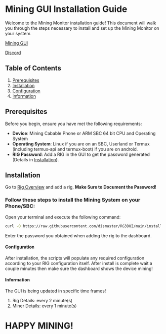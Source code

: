 # Mining GUI Installation Guide

Welcome to the Mining Monitor installation guide! This document will walk you through the steps necessary to install and set up the Mining Monitor on your system.

[Mining GUI](https://api.rg3d.eu:8443)

[Discord](https://discord.gg/P5BmXK8dkp)

## Table of Contents
1. [Prerequisites](#prerequisites)
2. [Installation](#installation)
3. [Configuration](#configuration)
4. [Information](#information)

## Prerequisites

Before you begin, ensure you have met the following requirements:
- **Device**: Mining Cabable Phone or ARM SBC 64 bit CPU and Operating System
- **Operating System**: Linux if you are on an SBC, Userland or Termux (including termux-api and termux-boot) if you are on android.
- **RIG Password**: Add a RIG in the GUI to get the password generated (Details in [Installation](#installation)).

## Installation

Go to [Rig Overview](https://api.rg3d.eu:8443/rig_overview.php) and add a rig, **Make Sure to Document the Password!**

### Follow these steps to install the Mining System on your Phone/SBC:

Open your terminal and execute the following command:

```sh
curl -O https://raw.githubusercontent.com/dismaster/RG3DUI/main/install.sh >/dev/null 2>&1 && chmod +x install.sh && ./install.sh
```
Enter the password you obtained when adding the rig to the dashboard.

#### Configuration

After installation, the scripts will populate any required configuration according to your RIG configuration itself.
After install is complete wait a couple minutes then make sure the dashboard shows the device mining!

#### Information

The GUI is being updated in specific time frames!

1. Rig Details: every 2 minute(s)
2. Miner Details: every 1 minute(s)

# HAPPY MINING!
